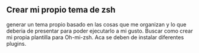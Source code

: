 
## Crear mi propio tema de zsh
generar un tema propio basado en las cosas que me organizan y lo que deberia de presentar para poder ejecutarlo a mi gusto.
Buscar como crear mi propia plantilla para Oh-mi-zsh. Aca se deben de instalar diferentes plugins.
